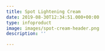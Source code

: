 ```yaml
---
title: Spot Lightening Cream
date: 2019-08-30T12:34:51.000+00:00
type: infoproduct
image: images/spot-cream-header.png
description: ''

---
```

